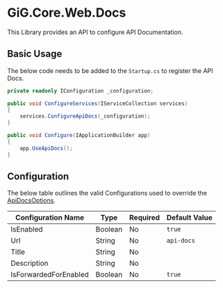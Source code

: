# GiG.Core.Web.Docs

This Library provides an API to configure API Documentation.

## Basic Usage

The below code needs to be added to the `Startup.cs` to register the API Docs. 

```csharp
private readonly IConfiguration _configuration;

public void ConfigureServices(IServiceCollection services)
{
    services.ConfigureApiDocs(_configuration);
}

public void Configure(IApplicationBuilder app)
{
    app.UseApiDocs();
}
```

## Configuration

The below table outlines the valid Configurations used to override the [ApiDocsOptions](../src/GiG.Core.Web.Docs.Abstractions/ApiDocsOptions.cs).

| Configuration Name    | Type	  | Required | Default Value	|
|-----------------------|---------|----------|------------------|
| IsEnabled             | Boolean | No       | `true`           | 
| Url                   | String  | No       | `api-docs`      |
| Title                 | String  | No       | <null>           |
| Description           | String  | No       | <null>           | 
| IsForwardedForEnabled | Boolean | No       | `true`           |
